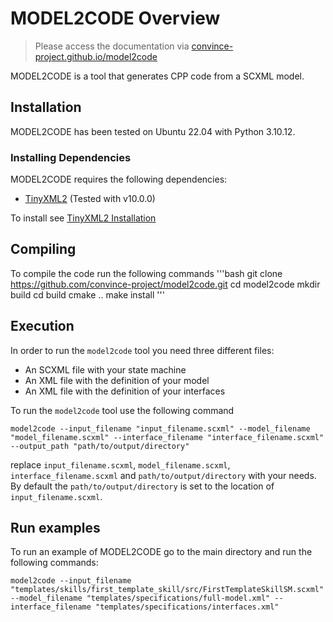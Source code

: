 # MODEL2CODE Overview

> Please access the documentation via [convince-project.github.io/model2code](https://convince-project.github.io/model2code/)

MODEL2CODE is a tool that generates CPP code from a SCXML model.

## Installation

MODEL2CODE has been tested on Ubuntu 22.04 with Python 3.10.12.

### Installing Dependencies

MODEL2CODE requires the following dependencies:

* [TinyXML2](https://github.com/leethomason/tinyxml2/) (Tested with v10.0.0)

To install see [TinyXML2 Installation](https://github.com/leethomason/tinyxml2/tree/master?tab=readme-ov-file#building-tinyxml-2---using-vcpkg)

## Compiling
To compile the code run the following commands
'''bash
git clone https://github.com/convince-project/model2code.git
cd model2code
mkdir build
cd build
cmake ..
make install
'''

## Execution
In order to run the `model2code` tool you need three different files:
- An SCXML file with your state machine
- An XML file with the definition of your model
- An XML file with the definition of your interfaces

To run the `model2code` tool use the following command
```
model2code --input_filename "input_filename.scxml" --model_filename "model_filename.scxml" --interface_filename "interface_filename.scxml" --output_path "path/to/output/directory"
```
replace `input_filename.scxml`, `model_filename.scxml`, `interface_filename.scxml` and `path/to/output/directory` with your needs.
By default the `path/to/output/directory` is set to the location of `input_filename.scxml`.

## Run examples
To run an example of MODEL2CODE go to the main directory and run the following commands:
```
model2code --input_filename "templates/skills/first_template_skill/src/FirstTemplateSkillSM.scxml" --model_filename "templates/specifications/full-model.xml" --interface_filename "templates/specifications/interfaces.xml"
```